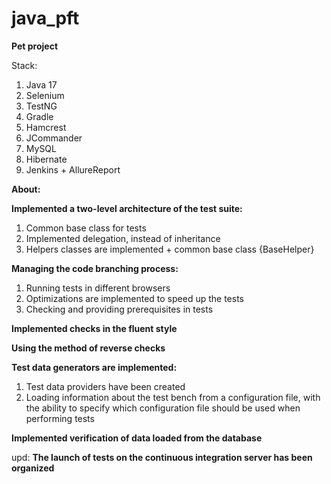 # java_pft
**Pet project**

Stack:
1. Java 17
2. Selenium
3. TestNG
4. Gradle
5. Hamcrest
6. JCommander
7. MySQL
8. Hibernate
9. Jenkins + AllureReport

**About:**

**Implemented a two-level architecture of the test suite:**
1. Сommon base class for tests
2. Implemented delegation, instead of inheritance
3. Helpers classes are implemented + common base class {BaseHelper}

**Managing the code branching process:**
1. Running tests in different browsers
2. Optimizations are implemented to speed up the tests
3. Checking and providing prerequisites in tests

**Implemented checks in the fluent style**

**Using the method of reverse checks**

**Test data generators are implemented:**
1. Test data providers have been created
2. Loading information about the test bench from a configuration file, 
with the ability to specify which configuration file should be used when performing tests

**Implemented verification of data loaded from the database**

upd:
**The launch of tests on the continuous integration server has been organized**
